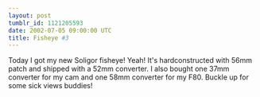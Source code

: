 ```yaml
---
layout: post
tumblr_id: 1121205593  
date: 2002-07-05 09:00:00 UTC
title: Fisheye #3
---
```


Today I got my new Soligor fisheye! Yeah! It's hardconstructed with 56mm patch and shipped with a 52mm converter. I also bought one 37mm converter for my cam and one 58mm converter for my F80. Buckle up for some sick views buddies!
